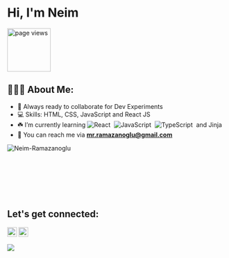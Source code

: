 # Hi, I'm Neim

<a href="https://github.com/Neim-Ramazanoglu">
 <img src="https://komarev.com/ghpvc/?username=Neim-Ramazanoglu&color=brightgreen" alt="page views" width="100" />
  </a>

<h2 align="left">👨🏻‍💻 About Me:</h2>

- :rocket: Always ready to collaborate for Dev Experiments
- :computer: Skills: HTML, CSS, JavaScript and React JS
- :shamrock: I’m currently learning  ![React](https://img.shields.io/badge/-React-05122A?style=flat&logo=react)&nbsp; ![JavaScript](https://img.shields.io/badge/-JavaScript-05122A?style=flat&logo=javascript)&nbsp; ![TypeScript](https://img.shields.io/badge/typescript-%23007ACC.svg?style=for-the-badge&logo=typescript&logoColor=white)&nbsp;  and Jinja
- :e-mail: You can reach me via **mr.ramazanoglu@gmail.com**



<p><img align="left" src="https://github-readme-stats.vercel.app/api/top-langs?username=Neim-Ramazanoglu&show_icons=true&locale=en&layout=compact" alt="Neim-Ramazanoglu" /></p>

</br></br></br></br></br></br></br>

<h2 align="left">Let's get connected:</h2>

<p>
  <a href="https://www.linkedin.com/in/neimramazanoglu/" target="_blank"><img alt="LinkedIn" src="https://img.shields.io/badge/@neimramazanoglu-%230077B5.svg?style=flat-square&logo=linkedin&logoColor=white" height=22/></a>
  <a href="mailto:mr.ramazanoglu@gmail.com" target="_blank"><img alt="Mail" src="https://img.shields.io/badge/mr.ramazanoglu@gmail.com-c14438?style=flat-square&logo=Gmail&logoColor=white" height=22/></a>
</p>

<img src="https://github-readme-stats.vercel.app/api?username=Neim-Ramazanoglu&show_icons=true">
